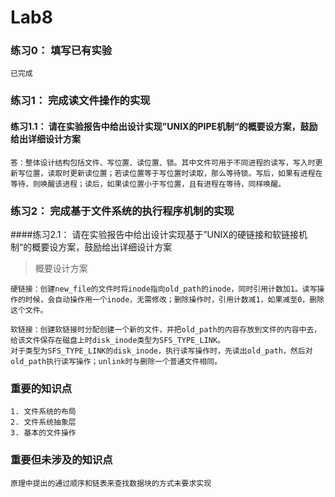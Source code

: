 # Lab8

### 练习0： 填写已有实验

	已完成

### 练习1： 完成读文件操作的实现

#### 练习1.1： 请在实验报告中给出设计实现”UNIX的PIPE机制“的概要设方案，鼓励给出详细设计方案

	答：整体设计结构包括文件、写位置、读位置、锁。其中文件可用于不同进程的读写，写入时更新写位置，读取时更新读位置；若读位置等于写位置时读取，那么等待锁。写后，如果有进程在等待，则唤醒该进程；读后，如果读位置小于写位置，且有进程在等待，同样唤醒。

### 练习2： 完成基于文件系统的执行程序机制的实现

####练习2.1： 请在实验报告中给出设计实现基于”UNIX的硬链接和软链接机制“的概要设方案，鼓励给出详细设计方案

> 概要设计方案

	硬链接：创建new_file的文件时将inode指向old_path的inode，同时引用计数加1。读写操作的时候，会自动操作用一个inode，无需修改；删除操作时，引用计数减1，如果减至0，删除这个文件。

	软链接：创建软链接时分配创建一个新的文件，并把old_path的内容存放到文件的内容中去，给该文件保存在磁盘上时disk_inode类型为SFS_TYPE_LINK。
	对于类型为SFS_TYPE_LINK的disk_inode，执行读写操作时，先读出old_path，然后对old_path执行读写操作；unlink时与删除一个普通文件相同。
	
### 重要的知识点

	1. 文件系统的布局
	2. 文件系统抽象层
	3. 基本的文件操作
	
### 重要但未涉及的知识点
	原理中提出的通过顺序和链表来查找数据块的方式未要求实现
